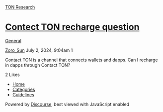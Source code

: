 [TON Research](/)

# [Contect TON recharge question](/t/contect-ton-recharge-question/26817)

[General](/c/general/4) 

    

[Zoro\_Sun](https://tonresear.ch/u/Zoro_Sun)  July 2, 2024, 9:04am  1

Contact TON is a channel that connects wallets and dapps. Can I recharge in dapps through Contact TON?

  2 Likes

*   [Home](/)
*   [Categories](/categories)
*   [Guidelines](/guidelines)

Powered by [Discourse](https://www.discourse.org), best viewed with JavaScript enabled